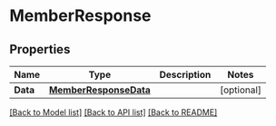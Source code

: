 # MemberResponse

## Properties

Name | Type | Description | Notes
------------ | ------------- | ------------- | -------------
**Data** | [**MemberResponseData**](MemberResponse_data.md) |  | [optional] 

[[Back to Model list]](../README.md#documentation-for-models) [[Back to API list]](../README.md#documentation-for-api-endpoints) [[Back to README]](../README.md)


